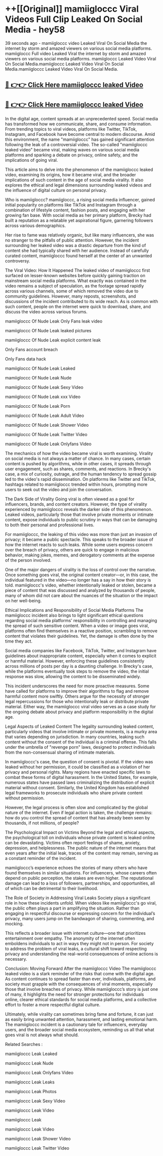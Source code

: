# ++[[Original]] mamiigloccc Viral Videos Full Clip Leaked On Social Media - hey58<br>

39 seconds ago - mamiigloccc video Leaked Viral On Social Media the internet by storm and amazed viewers on various social media platforms.
mamiigloccc Full video Leaked Viral the internet by storm and amazed viewers on various social media platforms. mamiigloccc Leaked Video Viral On Social Media.mamiigloccc Leaked Video Viral On Social Media.mamiigloccc Leaked Video Viral On Social Media.<br>


## [🔴 👉👉 Click Here mamiigloccc leaked Video ](https://onlyclips.site?title=mamiigloccc&ref=git)

## [🔴 👉👉 Click Here mamiigloccc leaked Video ](https://onlyclips.site?title=mamiigloccc&ref=git)

In the digital age, content spreads at an unprecedented speed. Social media has transformed how we communicate, share, and consume information. From trending topics to viral videos, platforms like Twitter, TikTok, Instagram, and Facebook have become central to modern discourse. Amid this environment, the name "mamiigloccc" has gained significant attention following the leak of a controversial video. The so-called "mamiigloccc leaked video" became viral, making waves on various social media platforms and sparking a debate on privacy, online safety, and the implications of going viral.

This article aims to delve into the phenomenon of the mamiigloccc leaked video, examining its origins, how it became viral, and the broader implications of such content in the age of social media virality. It also explores the ethical and legal dimensions surrounding leaked videos and the influence of digital culture on personal privacy.

Who is mamiigloccc?
mamiigloccc, a rising social media influencer, gained initial popularity on platforms like TikTok and Instagram through a combination of lifestyle content, fashion posts, and engaging with her growing fan base. With social media as her primary platform, Brecky had built a reputation as a relatable yet aspirational figure, garnering followers across various demographics.

Her rise to fame was relatively organic, but like many influencers, she was no stranger to the pitfalls of public attention. However, the incident surrounding her leaked video was a drastic departure from the kind of content she had typically shared with her audience. Instead of carefully curated content, mamiigloccc found herself at the center of an unwanted controversy.

The Viral Video: How It Happened
The leaked video of mamiigloccc first surfaced on lesser-known websites before quickly gaining traction on mainstream social media platforms. What exactly was contained in the video remains a subject of speculation, as the footage spread rapidly across various channels, some of which removed the video due to community guidelines. However, many reposts, screenshots, and discussions of the incident contributed to its wide reach. As is common with such content, people on the internet were quick to download, share, and discuss the video across various forums.

mamiigloccc Of Nude Leak Only Fans leak video

mamiigloccc Of Nude Leak leaked pictures

mamiigloccc Of Nude Leak explicit content leak

Only Fans account breach

Only Fans data hack

mamiigloccc Of Nude Leak Leaked

mamiigloccc Of Nude Leak Nude

mamiigloccc Of Nude Leak Sexy Video

mamiigloccc Of Nude Leak xxx Video

mamiigloccc Of Nude Leak Porn

mamiigloccc Of Nude Leak Adult Video

mamiigloccc Of Nude Leak Shower Video

mamiigloccc Of Nude Leak Twitter Video

mamiigloccc Of Nude Leak Onlyfans Video

The mechanics of how the video became viral is worth examining. Virality on social media is not always a matter of chance. In many cases, certain content is pushed by algorithms, while in other cases, it spreads through user engagement, such as shares, comments, and reactions. In Brecky's case, a mix of curiosity, outrage, and the human tendency to spread gossip led to the video's rapid dissemination. On platforms like Twitter and TikTok, hashtags related to mamiigloccc trended within hours, prompting more users to seek out the video and join the conversation.

The Dark Side of Virality
Going viral is often viewed as a goal for influencers, brands, and content creators. However, the type of virality experienced by mamiigloccc reveals the darker side of this phenomenon. Leaked videos, particularly those that involve private moments or intimate content, expose individuals to public scrutiny in ways that can be damaging to both their personal and professional lives.

For mamiigloccc, the leaking of this video was more than just an invasion of privacy; it became a public spectacle. This speaks to the broader issue of how the internet reacts to such leaks. While some users express concern over the breach of privacy, others are quick to engage in malicious behavior, making jokes, memes, and derogatory comments at the expense of the person involved.

One of the major dangers of virality is the loss of control over the narrative. Once something goes viral, the original content creator—or, in this case, the individual featured in the video—no longer has a say in how their story is told. mamiigloccc's video, whether intentionally leaked or stolen, became a piece of content that was discussed and analyzed by thousands of people, many of whom did not care about the nuances of the situation or the impact on her well-being.

Ethical Implications and Responsibility of Social Media Platforms
The mamiigloccc incident also brings to light significant ethical questions regarding social media platforms' responsibility in controlling and managing the spread of such sensitive content. When a video or image goes viral, platforms often find themselves in a reactive position, scrambling to remove content that violates their guidelines. Yet, the damage is often done by the time they act.

Social media companies like Facebook, TikTok, Twitter, and Instagram have guidelines about inappropriate content, especially when it comes to explicit or harmful material. However, enforcing these guidelines consistently across millions of posts per day is a daunting challenge. In Brecky's case, while the platforms eventually took steps to remove the video, the initial response was slow, allowing the content to be disseminated widely.

This incident underscores the need for more proactive measures. Some have called for platforms to improve their algorithms to flag and remove harmful content more swiftly. Others argue for the necessity of stronger legal repercussions for those who intentionally leak or distribute private material. Either way, the mamiigloccc viral video serves as a case study for the ongoing debate about privacy and platform responsibility in the digital age.

Legal Aspects of Leaked Content
The legality surrounding leaked content, particularly videos that involve intimate or private moments, is a murky area that varies depending on jurisdiction. In many countries, leaking such content without the consent of the individual is a criminal offense. This falls under the umbrella of "revenge porn" laws, designed to protect individuals from the non-consensual sharing of intimate materials.

In mamiigloccc's case, the question of consent is pivotal. If the video was leaked without her permission, it could be classified as a violation of her privacy and personal rights. Many regions have enacted specific laws to combat these forms of digital harassment. In the United States, for example, numerous states have passed laws criminalizing the distribution of explicit material without consent. Similarly, the United Kingdom has established legal frameworks to prosecute individuals who share private content without permission.

However, the legal process is often slow and complicated by the global nature of the internet. Even if legal action is taken, the challenge remains: how do you control the spread of content that has already been seen by thousands, if not millions, of people?

The Psychological Impact on Victims
Beyond the legal and ethical aspects, the psychological toll on individuals whose private content is leaked online can be devastating. Victims often report feelings of shame, anxiety, depression, and helplessness. The public nature of the internet means that even years after the initial leak, traces of the content may remain, serving as a constant reminder of the incident.

mamiigloccc’s experience echoes the stories of many others who have found themselves in similar situations. For influencers, whose careers often depend on public perception, the stakes are even higher. The reputational damage can lead to a loss of followers, partnerships, and opportunities, all of which can be detrimental to their livelihood.

The Role of Society in Addressing Viral Leaks
Society plays a significant role in how these incidents unfold. When videos like mamiigloccc's go viral, the public often plays a part in amplifying the situation. Rather than engaging in respectful discourse or expressing concern for the individual’s privacy, many users jump on the bandwagon of sharing, commenting, and mocking.

This reflects a broader issue with internet culture—one that prioritizes entertainment over empathy. The anonymity of the internet often emboldens individuals to act in ways they might not in person. For society to address the problem of viral leaks, a cultural shift toward respecting privacy and understanding the real-world consequences of online actions is necessary.

Conclusion: Moving Forward After the mamiigloccc Video
The mamiigloccc leaked video is a stark reminder of the risks that come with the digital age. As content continues to spread faster than ever, individuals, platforms, and society must grapple with the consequences of viral moments, especially those that involve breaches of privacy. While mamiigloccc’s story is just one of many, it highlights the need for stronger protections for individuals online, clearer ethical standards for social media platforms, and a collective effort to foster a more respectful digital culture.

Ultimately, while virality can sometimes bring fame and fortune, it can just as easily bring unwanted attention, harassment, and lasting emotional harm. The mamiigloccc incident is a cautionary tale for influencers, everyday users, and the broader social media ecosystem, reminding us all that what goes viral is not always what should.

Related Searches :

mamiigloccc Leak Leaked

mamiigloccc Leak Nude

mamiigloccc Leak Onlyfans Video

mamiigloccc Leak Leaks

mamiigloccc Leak Photos

mamiigloccc Leak Sexy Video

mamiigloccc Leak Video

mamiigloccc Leak

mamiigloccc Leak Video

mamiigloccc Leak Shower Video

mamiigloccc Leak Twitter Video

